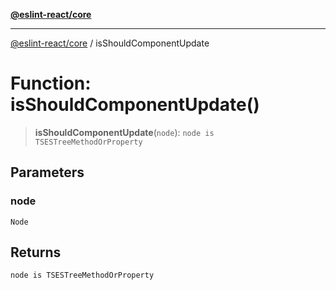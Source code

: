 [**@eslint-react/core**](../README.md)

***

[@eslint-react/core](../README.md) / isShouldComponentUpdate

# Function: isShouldComponentUpdate()

> **isShouldComponentUpdate**(`node`): `node is TSESTreeMethodOrProperty`

## Parameters

### node

`Node`

## Returns

`node is TSESTreeMethodOrProperty`
